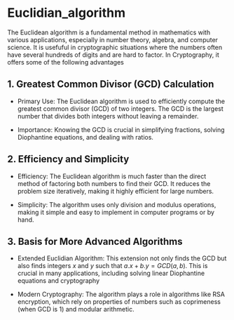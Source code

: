 # Euclidian_algorithm
The Euclidean algorithm is a fundamental method in mathematics with various applications, especially in number theory, algebra, and computer science.
It is usefuful in cryptographic situations where the numbers often have several hundreds of digits and are hard to factor.
In Cryptography, it offers some of the following advantages

## 1. Greatest Common Divisor (GCD) Calculation
* Primary Use:
The Euclidean algorithm is used to efficiently compute the greatest common divisor (GCD) of two integers. The GCD is the largest number that divides both integers without leaving a remainder.

* Importance:
Knowing the GCD is crucial in simplifying fractions, solving Diophantine equations, and dealing with ratios.

## 2. Efficiency and Simplicity
* Efficiency:
The Euclidean algorithm is much faster than the direct method of factoring both numbers to find their GCD. It reduces the problem size iteratively, making it highly efficient for large numbers.

* Simplicity:
The algorithm uses only division and modulus operations, making it simple and easy to implement in computer programs or by hand.

## 3. Basis for More Advanced Algorithms
* Extended Euclidian Algorithm:
This extension not only finds the GCD but also finds integers $x$ and $y$ such that $a.x + b.y = GCD(a,b)$. This is crucial in many applications, including solving linear Diophantine equations and cryptography

* Modern Cryptography:
The algorithm plays a role in algorithms like RSA encryption, which rely on properties of numbers such as coprimeness (when GCD is 1) and modular arithmetic.

